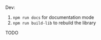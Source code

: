 Dev:

1.  `npm run docs` for documentation mode
2.  `npm run build-lib` to rebuild  the library

TODO


